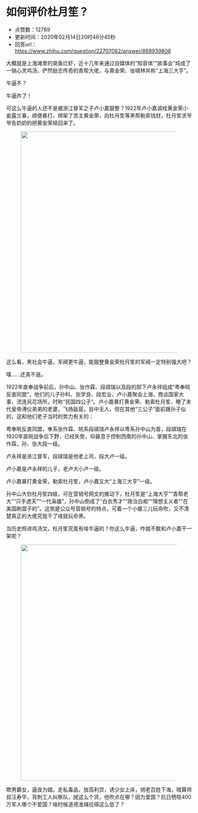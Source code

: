 # 如何评价杜月笙？
- 点赞数：12789
- 更新时间：2020年02月14日20时48分45秒
- 回答url：https://www.zhihu.com/question/22707082/answer/868939806
<body>
 <p data-pid="daLV69Qf">大概就是上海滩里的臭鱼烂虾，近十几年来通过自媒体的“知音体”“故事会”炖成了一锅心灵鸡汤，俨然励志传奇的青帮大佬，与黄金荣、张啸林并称“上海三大亨”。</p>
 <p data-pid="H-xeMya6">牛逼不？</p>
 <p data-pid="PqPUmFIb">牛逼炸了！</p>
 <p data-pid="uYotgXWB">可这么牛逼的人还不是被浙江督军之子卢小嘉狠整？1922年卢小嘉调戏黄金荣小妾露兰春，顺便暴打、绑架了苦主黄金荣，向杜月笙等黑帮勒索钱财，杜月笙求爷爷告奶奶的把黄金荣赎回来了。</p>
 <figure data-size="normal">
  <img src="https://picx.zhimg.com/50/v2-ebb9950301bb8ed94fddf82a90cd0a08_720w.jpg?source=1940ef5c" data-rawwidth="600" data-rawheight="236" data-size="normal" data-original-token="v2-72cc9bdbf853bcbdc26813e4162a5c64" data-default-watermark-src="https://picx.zhimg.com/50/v2-a52c762f5635d4b7c4bcefd078df06bd_720w.jpg?source=1940ef5c" class="origin_image zh-lightbox-thumb" width="600" data-original="https://picx.zhimg.com/v2-ebb9950301bb8ed94fddf82a90cd0a08_r.jpg?source=1940ef5c">
 </figure>
 <p data-pid="1pxv4sDT">这么看，黑社会牛逼，军阀更牛逼，能狠整黄金荣杜月笙的军阀一定特别强大吧？</p>
 <p data-pid="wG8RoHvI">噗……还真不是。</p>
 <p data-pid="Lp8pIE1f">1922年直奉战争前后，孙中山、张作霖、段祺瑞以及段的部下卢永祥组成“粤奉皖反直同盟”，他们的儿子孙科、张学良、段宏业、卢小嘉聚会上海，商谈国家大事，流连风花场所，时称“民国四公子”。卢小嘉暴打黄金荣、勒索杜月笙、睡了末代皇帝溥仪弟弟的老婆，飞扬跋扈，目中无人，但在其他“三公子”面前跟孙子似的，这和他们老子当时的势力有关的：</p>
 <p data-pid="2damDNQP">粤奉皖反直同盟，奉系张作霖、皖系段祺瑞卢永祥以粤系孙中山为首，段祺瑞在1920年直皖战争后下野，已经失势，仰鼻息于控制西南的孙中山、掌握东北的张作霖，孙、张大段一级。</p>
 <p data-pid="_45A7_-d">卢永祥是浙江督军，段祺瑞是他老上司，段大卢一级。</p>
 <p data-pid="XAGI766K">卢小嘉是卢永祥的儿子，老卢大小卢一级。</p>
 <p data-pid="NXeV0lDS">卢小嘉暴打黄金荣，勒索杜月笙，卢小嘉又大“上海三大亨”一级。</p>
 <p data-pid="Wepl4Msz">孙中山大你杜月笙四级，可在营销号网文的推动下，杜月笙是“上海大亨”“青帮老大”“只手遮天”“一代枭雄”，孙中山倒成了“白衣秀才”“政治白痴”“理想主义者”“在美国刷盘子的”。这倒是公众号营销号的特点，可着一个小瘪三儿玩命吹，又不清楚真正的大佬究竟干了啥就玩命黑。</p>
 <p data-pid="P7Emfj5e">当历史照进鸡汤文，杜月笙究竟有啥牛逼的？你这么牛逼，咋就不敢和卢小嘉干一架呢？</p>
 <figure data-size="normal">
  <img src="https://picx.zhimg.com/50/v2-1f1933065d49bb283e8c6232d7e494f3_720w.jpg?source=1940ef5c" data-rawwidth="640" data-rawheight="350" data-size="normal" data-original-token="v2-faaff754f207aa7ae9a13a20e706258b" data-default-watermark-src="https://picx.zhimg.com/50/v2-3bde70c552e56c0832385c9f1991899f_720w.jpg?source=1940ef5c" class="origin_image zh-lightbox-thumb" width="640" data-original="https://pic1.zhimg.com/v2-1f1933065d49bb283e8c6232d7e494f3_r.jpg?source=1940ef5c">
 </figure>
 <p data-pid="mg6wGWH7">欺男霸女，逼良为娼，走私毒品，放高利贷，诱少女上床，绑老百姓下海，暗算师叔汪寿华，背刺工人纠察队，就这么个货，他吹点在哪？因为爱国？抗日牺牲400万军人哪个不爱国？啥时候道德准绳拉得这么低了？</p>
</body>